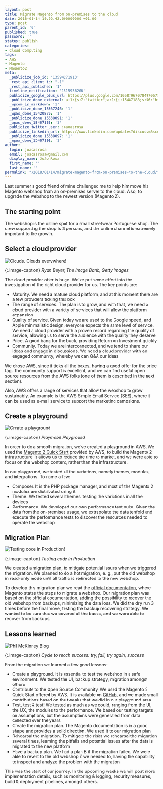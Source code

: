 ```yaml
---
layout: post
title: Migrate Magento from on-premises to the cloud
date: 2018-01-14 19:56:42.000000000 +01:00
type: post
parent_id: '0'
published: true
password: ''
status: publish
categories:
- Cloud Computing
tags:
- AWS
- Magento
- Magento2
meta:
  _publicize_job_id: '13594271913'
  _rest_api_client_id: "-1"
  _rest_api_published: '1'
  timeline_notification: '1515956206'
  publicize_google_plus_url: https://plus.google.com/105879670784970671735/posts/R29dWKBD4Dq
  _publicize_done_external: a:1:{s:7:"twitter";a:1:{i:15487188;s:56:"https://twitter.com/joaoasrosa/status/952615509987680256";}}
  _wpcom_is_markdown: '1'
  _publicize_done_15567246: '1'
  _wpas_done_15420870: '1'
  _publicize_done_15638091: '1'
  _wpas_done_15487188: '1'
  publicize_twitter_user: joaoasrosa
  publicize_linkedin_url: https://www.linkedin.com/updates?discuss=&scope=27794317&stype=M&topic=6358381204122714112&type=U&a=XIJz
  _publicize_done_15638097: '1'
  _wpas_done_15487191: '1'
author:
  login: joaoasrosa
  email: joaoasrosa@gmail.com
  display_name: João Rosa
  first_name: ''
  last_name: ''
permalink: "/2018/01/14/migrate-magento-from-on-premises-to-the-cloud/"
---
```

Last summer a good friend of mine challenged me to help him move his Magento webshop from an on-premises server to the cloud. Also, to upgrade the webshop to the newest version (Magento 2).

The starting point
------------------

The webshop is the online spot for a small streetwear Portuguese shop. The crew supporting the shop is 3 persons, and the online channel is extremely important to the growth.

Select a cloud provider
-----------------------

![Clouds. Clouds everywhere!](/images/assets/gettyimages-482252-001-570a81d93df78c7d9edc0d78.jpg)

{:.image-caption}
*Ryan Beyer, The Image Bank, Getty Images*

The cloud provider offer is huge. We've put some effort into the investigation of the right cloud provider for us. The key points are:

*   Maturity. We need a mature cloud platform, and at this moment there are a few providers ticking this box
*   The range of services. The plan is to grow, and with that, we need a cloud provider with a variety of services that will allow the platform expansion
*   Quality of service. Given today we are used to the Google speed, and Apple minimalistic design, everyone expects the same level of service. We need a cloud provider with a proven record regarding the quality of service, allowing us to serve the audience with the quality they deserve
*   Price. A good bang for the buck, providing Return on Investment quickly
*   Community. Today we are interconnected, and we tend to share our ideas and engage in discussions. We need a cloud provider with an engaged community, whereby we can Q&A our ideas

We chose AWS, since it ticks all the boxes, having a good offer for the price tag. The community support is excellent, and we can find useful open source resources from the AWS folks (one of them is described in the next section).

Also, AWS offers a range of services that allow the webshop to grow sustainably. An example is the AWS Simple Email Service (SES), where it can be used as e-mail service to support the marketing campaigns.

Create a playground
-------------------

![Create a playground](/images/assets/5612_product_detail.jpeg)

{:.image-caption}
*Playmobil Playground*

In order to do a smooth migration, we've created a playground in AWS. We used the [Magento 2 Quick Start](https://docs.aws.amazon.com/quickstart/latest/magento/welcome.html) provided by AWS, to build the Magento 2 infrastructure. It allows us to reduce the time to market, and we were able to focus on the webshop content, rather than the infrastructure.

In our playground, we tested all the variations, namely themes, modules, and integrations. To name a few:

*   Composer. It is the PHP package manager, and most of the Magento 2 modules are distributed using it
*   Theme. We tested several themes, testing the variations in all the devices
*   Performance. We developed our own performance test suite. Given the data from the on-premises usage, we extrapolate the data tenfold and execute the performance tests to discover the resources needed to operate the webshop

Migration Plan
--------------

![Testing code in Production!](/images/assets/0hsfnsw.jpg)

{:.image-caption}
*Testing code in Production*

We created a migration plan, to mitigate potential issues when we triggered the migration. We planned to do a hot migration, e. g., put the old webshop in read-only mode until all traffic is redirected to the new webshop.

To develop this migration plan we read the [official documentation](http://devdocs.magento.com/guides/v2.0/migration/migration-plan.html), where Magento states the steps to migrate a webshop. Our migration plan was based on the official documentation, adding the possibility to recover the old webshop from backups, minimizing the data loss. We did the dry run 3 times before the final move, testing the backup recovering strategy. We wanted to be sure that we covered all the bases, and we were able to recover from backups.

Lessons learned
---------------

![Phil McKinney Blog](/images/assets/adobestock_87364193-760x507.jpeg)

{:.image-caption}
*Cycle to reach success: try, fail, try again, success*

From the migration we learned a few good lessons:

*   Create a playground. It is essential to test the webshop in a safe environment. We tested the UI, backup strategy, migration amongst others
*   Contribute to the Open Source Community. We used the Magento 2 Quick Start offered by AWS. It is available on [GitHub](https://github.com/aws-quickstart/quickstart-magento), and we made small contributions based on the tweaks that we did in our playground area
*   Test, test & test! We tested as much as we could, ranging from the UI, the UX, the modules to the performance. We based our testing targets on assumptions, but the assumptions were generated from data collected over the years
*   Create the migration plan. The Magento documentation is in a good shape and provides a solid direction. We used it to our migration plan
*   Rehearsal the migration. To mitigate the risks we rehearsal the migration several times, learning the pitfalls and potential issues after the data is migrated to the new platform
*   Have a backup plan. We had a plan B if the migration failed. We were able to revert to the old webshop if we needed to, having the capability to inspect and analyze the problem with the migration

This was the start of our journey. In the upcoming weeks we will post more implementation details, such as monitoring & logging, security measures, build & deployment pipelines, amongst others.
